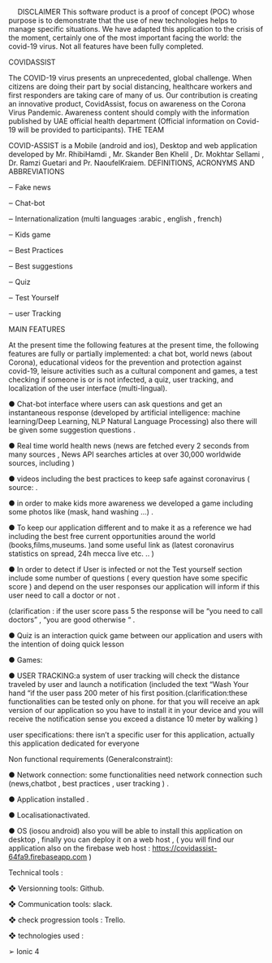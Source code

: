  	 


 



 	 
 
DISCLAIMER
This software product is a proof of concept (POC) whose purpose is to demonstrate that the use of new technologies helps to manage specific situations. We have adapted this application to the crisis of the moment, certainly one of the most important facing the world: the covid-19 virus. Not all features have been fully completed.


COVIDASSIST



The COVID-19 virus presents an unprecedented, global challenge. When citizens are doing their part by social distancing, healthcare workers and first responders are taking care of many of us. Our contribution is creating an innovative product, CovidAssist, focus on awareness on the Corona Virus Pandemic. Awareness content should comply with the information published by UAE official health department (Official information on Covid-19 will be provided to participants).
THE TEAM


COVID-ASSIST is a Mobile (android and ios), Desktop and web application   developed by Mr. RhibiHamdi , Mr. Skander Ben Khelil , Dr. Mokhtar Sellami , Dr. Ramzi Guetari and  Pr. NaoufelKraiem.
DEFINITIONS, ACRONYMS AND ABBREVIATIONS


‒	Fake news 


‒	Chat-bot


‒	Internationalization (multi languages :arabic , english , french)  


‒	Kids game 


‒	Best Practices 


‒	Best suggestions 


‒	Quiz 


‒	Test Yourself  


‒	user Tracking


MAIN FEATURES


At the present time the following features at the present time, the following features are fully or partially implemented: a chat bot, world news (about Corona), educational videos for the prevention and protection against covid-19, leisure activities such as a cultural component and games, a test checking if someone is or is not infected, a quiz, user tracking, and localization of the user interface (multi-lingual).
 

●	Chat-bot interface where users can ask questions and get an instantaneous response (developed by artificial intelligence:  machine learning/Deep Learning, NLP Natural Language Processing) also there will be given some suggestion questions .

	


●	Real time world health news (news are fetched every 2 seconds from many sources  , News API searches articles at over 30,000 worldwide sources, including ) 
 	 


●	videos including the best practices to keep safe against coronavirus ( source:  .


●	in order to make kids more awareness we developed a game including some photos like (mask, hand washing …)  .
 	 

●	To keep our application different and to make it as a reference we had including the best free current opportunities around the world (books,films,museums. )and some useful link as (latest coronavirus statistics on spread, 24h mecca live etc. .. ) 
 	 


●	In order to detect if User is infected or not the Test yourself section include some number of questions ( every question have some specific score ) and depend on the user responses our application will inform if this user  need to call a doctor or not . 



(clarification : if the user score pass 5 the response will be “you need to call doctors” , “you are good otherwise “ . 
 	 



●	Quiz is an interaction quick game between our application and users with the intention of doing quick lesson

 	 


●	Games: 
 	 



●	USER TRACKING:a system of user tracking will check the distance traveled by user and launch a notification (included the text “Wash Your hand “if the user pass 200 meter of his first position.(clarification:these functionalities can be tested only on phone. for that you will receive an apk version of our application so you have to install it in your device and you will receive the notification sense you exceed a distance 10 meter by walking   )  

	
 


user specifications: there isn’t a specific user for this application, actually this application dedicated for everyone 
		
		

Non functional requirements (Generalconstraint):


●	Network connection: some functionalities need network connection such (news,chatbot , best practices  , user tracking )  . 


●	Application installed .


●	Localisationactivated.


●	OS (iosou android) also you will be able to install this application on desktop , finally you can deploy it on a web 
host , ( you will find our application also on the firebase web host  : https://covidassist-64fa9.firebaseapp.com   ) 




Technical tools :


❖	Versionning tools: Github.


❖	Communication tools: slack.


❖	check progression tools : Trello.


❖	technologies used : 


➢	Ionic 4 






